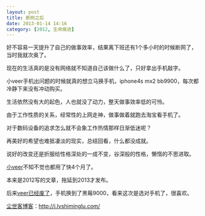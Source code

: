 ```yaml
---
layout: post
title: 断网之后
date: 2013-01-14 14:16
category: [2012, 生命痕迹]
---
```

好不容易一天提升了自己的做事效率，结果离下班还有1个多小时的时候断网了，当时我就次奥了。

现在的生活真的是没有网络就不知道自己该做什么了，只好拿出手机敲字。

小veer手机出问题的时候就真的想立马换手机，iphone4s mx2 bb9900，每次都冷静下来没有冲动购买。

生活依然没有大的起色，人也就没了动力，整天做事效率低的可怜。

由于工作性质的关系，经常性的上网走神，做事做着就跑去淘宝看手机了。

对于数码设备的追求怎么就不会象工作热情那样日渐低迷呢？

再美好的希望也难抵凄淡的现实，总结回看，什么都没成就。

说好的改变还是折服给性格深处的一成不变，谷深般的性格，懒惰的不思进取。

<a href="http://i.lvshiminglu.com/tag/hp-veer">小veer</a>不知不觉也都用了快4个月了。

本来是2012写的文章，拖延到2013才发布。

后来<a href="http://i.lvshiminglu.com/blog/941.html">veer已经废了</a>，手机换到了黑莓9000，看来这次是选对手机了，很喜欢。

<a href="http://i.lvshiminglu.com/">尘世客博客</a>：<a href="http://i.lvshiminglu.com/">http://i.lvshiminglu.com/</a>

